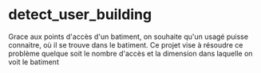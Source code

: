 # detect_user_building
Grace aux points d'accès d'un batiment, on souhaite qu'un usagé puisse connaitre, où il se trouve dans le batiment. Ce projet vise à résoudre ce problème quelque soit le nombre d'accès et la dimension dans laquelle on voit le batiment
